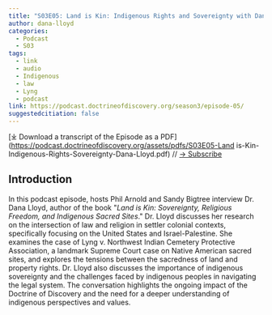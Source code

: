 ```yaml
---
title: "S03E05: Land is Kin: Indigenous Rights and Sovereignty with Dana Lloyd"
author: dana-lloyd
categories:
  - Podcast
  - S03
tags:
  - link
  - audio
  - Indigenous
  - law
  - Lyng
  - podcast
link: https://podcast.doctrineofdiscovery.org/season3/episode-05/
suggestedcitiation: false
---
```

<div id="buzzsprout-player-14036945"></div><script src="https://www.buzzsprout.com/1926214/14036945-s03e05-land-is-kin-indigenous-rights-and-sovereignty-with-dana-lloyd.js?container_id=buzzsprout-player-14036945&player=small" type="text/javascript" charset="utf-8"></script>

[⤓ Download a transcript of the Episode as a PDF](https://podcast.doctrineofdiscovery.org/assets/pdfs/S03E05-Land is-Kin-Indigenous-Rights-Sovereignty-Dana-Lloyd.pdf) // [→ Subscribe](((https://podcast.doctrineofdiscovery.org/subscribe/)))

## Introduction

In this podcast episode, hosts Phil Arnold and Sandy Bigtree interview Dr. Dana Lloyd, author of the book "*Land is Kin: Sovereignty, Religious Freedom, and Indigenous Sacred Sites*." Dr. Lloyd discusses her research on the intersection of law and religion in settler colonial contexts, specifically focusing on the United States and Israel-Palestine. She examines the case of Lyng v. Northwest Indian Cemetery Protective Association, a landmark Supreme Court case on Native American sacred sites, and explores the tensions between the sacredness of land and property rights. Dr. Lloyd also discusses the importance of indigenous sovereignty and the challenges faced by indigenous peoples in navigating the legal system. The conversation highlights the ongoing impact of the Doctrine of Discovery and the need for a deeper understanding of indigenous perspectives and values.
